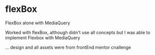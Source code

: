 # flexBox
FlexBox alone with MediaQuery


Worked with flexBox, although didn't use all concepts 
but I was able to implement Flexbox with MediaQuery


... design and all assets were from frontEnd mentor cnallenge
